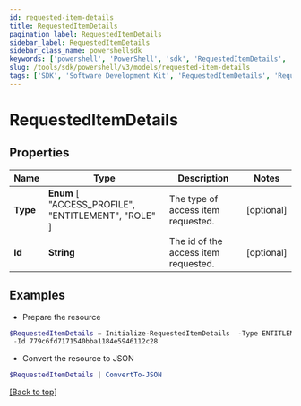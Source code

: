 ```yaml
---
id: requested-item-details
title: RequestedItemDetails
pagination_label: RequestedItemDetails
sidebar_label: RequestedItemDetails
sidebar_class_name: powershellsdk
keywords: ['powershell', 'PowerShell', 'sdk', 'RequestedItemDetails', 'RequestedItemDetails'] 
slug: /tools/sdk/powershell/v3/models/requested-item-details
tags: ['SDK', 'Software Development Kit', 'RequestedItemDetails', 'RequestedItemDetails']
---
```



# RequestedItemDetails

## Properties

Name | Type | Description | Notes
------------ | ------------- | ------------- | -------------
**Type** |  **Enum** [  "ACCESS_PROFILE",    "ENTITLEMENT",    "ROLE" ] | The type of access item requested. | [optional] 
**Id** | **String** | The id of the access item requested. | [optional] 

## Examples

- Prepare the resource
```powershell
$RequestedItemDetails = Initialize-RequestedItemDetails  -Type ENTITLEMENT `
 -Id 779c6fd7171540bba1184e5946112c28
```

- Convert the resource to JSON
```powershell
$RequestedItemDetails | ConvertTo-JSON
```


[[Back to top]](#) 

